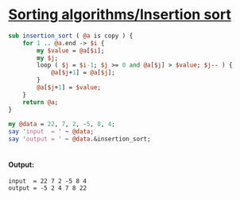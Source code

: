 [1]: https://rosettacode.org/wiki/Sorting_algorithms/Insertion_sort

# [Sorting algorithms/Insertion sort][1]

```perl
sub insertion_sort ( @a is copy ) {
    for 1 .. @a.end -> $i {
        my $value = @a[$i];
        my $j;
        loop ( $j = $i-1; $j >= 0 and @a[$j] > $value; $j-- ) {
            @a[$j+1] = @a[$j];
        }
        @a[$j+1] = $value;
    }
    return @a;
}
 
my @data = 22, 7, 2, -5, 8, 4;
say 'input  = ' ~ @data;
say 'output = ' ~ @data.&insertion_sort;
 
```

#### Output:
```
input  = 22 7 2 -5 8 4
output = -5 2 4 7 8 22
```
